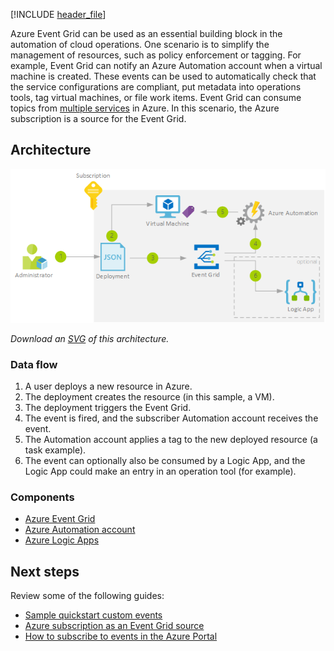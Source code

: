 [!INCLUDE [header_file](../../../includes/sol-idea-header.md)]

Azure Event Grid can be used as an essential building block in the automation of cloud operations. One scenario is to simplify the management of resources, such as policy enforcement or tagging. For example, Event Grid can notify an Azure Automation account when a virtual machine is created. These events can be used to automatically check that the service configurations are compliant, put metadata into operations tools, tag virtual machines, or file work items. Event Grid can consume topics from [multiple services](/azure/event-grid/system-topics) in Azure. In this scenario, the Azure subscription is a source for the Event Grid.

## Architecture

![Architecture Diagram](../media/ops-automation-using-event-grid.png)

*Download an [SVG](../media/ops-automation-using-event-grid.svg) of this architecture.*

### Data flow

1. A user deploys a new resource in Azure.
2. The deployment creates the resource (in this sample, a VM).
3. The deployment triggers the Event Grid.
4. The event is fired, and the subscriber Automation account receives the event.
5. The Automation account applies a tag to the new deployed resource (a task example).
6. The event can optionally also be consumed by a Logic App, and the Logic App could make an entry in an operation tool (for example).

### Components

- [Azure Event Grid](/azure/event-grid/overview)
- [Azure Automation account](/azure/automation/automation-quickstart-create-account)
- [Azure Logic Apps](/azure/logic-apps/logic-apps-overview)

## Next steps

Review some of the following guides:

- [Sample quickstart custom events](/azure/event-grid/custom-event-quickstart)
- [Azure subscription as an Event Grid source](/azure/event-grid/event-schema-subscriptions)
- [How to subscribe to events in the Azure Portal](/azure/event-grid/subscribe-through-portal)
